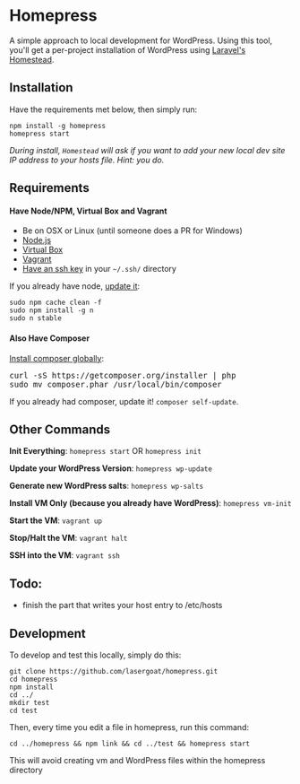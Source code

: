 
<h1>Homepress</h1>

A simple approach to local development for WordPress. Using this tool, you'll get a per-project installation of WordPress using [Laravel's Homestead](http://laravel.com/docs/master/homestead).

<h2>Installation</h2>

Have the requirements met below, then simply run: 

    npm install -g homepress
    homepress start

*During install, `Homestead` will ask if you want to add your new local dev site IP address to your hosts file. Hint: you do.* 


<h2>Requirements</h2>


<h4>Have Node/NPM, Virtual Box and Vagrant</h4>

* Be on OSX or Linux (until someone does a PR for Windows)
* [Node.js](https://nodejs.org/en/)
* [Virtual Box](https://www.virtualbox.org/wiki/Downloads)
* [Vagrant](https://www.vagrantup.com/downloads.html)
* [Have an ssh key](https://help.github.com/articles/generating-ssh-keys/) in your `~/.ssh/` directory

If you already have node, [update it](http://davidwalsh.name/upgrade-nodejs):

    sudo npm cache clean -f
    sudo npm install -g n
    sudo n stable


<h4>Also Have Composer</h4>

[Install composer globally](https://getcomposer.org/doc/00-intro.md#globally):

<pre>
curl -sS https://getcomposer.org/installer | php
sudo mv composer.phar /usr/local/bin/composer
</pre>

If you already had composer, update it! `composer self-update`.

<h2>Other Commands</h2>

**Init Everything**: `homepress start` OR `homepress init`

**Update your WordPress Version**: `homepress wp-update`

**Generate new WordPress salts**: `homepress wp-salts`

**Install VM Only (because you already have WordPress)**: `homepress vm-init`

**Start the VM**: `vagrant up`

**Stop/Halt the VM**: `vagrant halt`

**SSH into the VM**: `vagrant ssh`


<h2>Todo:</h2>

* finish the part that writes your host entry to /etc/hosts

<h2>Development</h2>

To develop and test this locally, simply do this:

    git clone https://github.com/lasergoat/homepress.git
    cd homepress
    npm install
    cd ../
    mkdir test
    cd test

Then, every time you edit a file in homepress, run this command:

    cd ../homepress && npm link && cd ../test && homepress start

This will avoid creating vm and WordPress files within the homepress directory